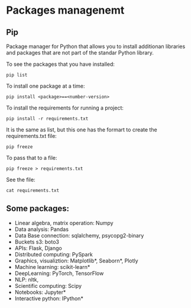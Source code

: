 # Packages managenemt

## Pip

Package manager for Python that allows you to install additionan libraries and packages that are not part of the standar Python library. 

To see the packages that you have installed:

```
pip list
```

To install one package at a time: 

```
pip install <package>==<number-version>
```


To install the requirements for running a project: 

```
pip install -r requirements.txt
```

It is the same as list, but this one has the formart to create the requirements.txt file: 

```
pip freeze
```

To pass that to a file: 

```
pip freeze > requirements.txt
```

See the file:

```
cat requirements.txt
```


## Some packages:

- Linear algebra, matrix operation: Numpy
- Data analysis: Pandas
- Data Base connection: sqlalchemy, psycopg2-binary
- Buckets s3: boto3
- APIs: Flask, Django
- Distributed computing: PySpark
- Graphics, visualiztion: Matplotlib*, Seaborn*, Plotly
- Machine learning: scikit-learn*
- DeepLearning: PyTorch, TensorFlow
- NLP: nltk, 
- Scientific computing: Scipy 
- Notebooks: Jupyter*
- Interactive python: IPython*

